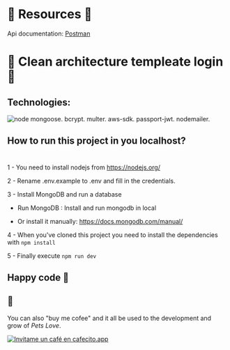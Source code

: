 # **🐶 Resources 🐶**

Api documentation:
[Postman](https://documenter.getpostman.com/view/4785582/UVJckGJz#42101b5d-075a-4890-8fc9-92d9ee01e31f)

# **🦊 Clean architecture templeate login 🦊**

## Technologies:

![node](../images/node-js-express.png)
mongoose.
bcrypt.
multer.
aws-sdk.
passport-jwt.
nodemailer.

## How to run this project in you localhost?

#

1 - You need to install nodejs from https://nodejs.org/

2 - Rename .env.example to .env and fill in the credentials.

<!-- The defaults is enough to make the API run, but you need S3 credentials to do image-uploads and gmail credentials to send "forgot password"-emails. -->

3 - Install MongoDB and run a database

- Run MongoDB : Install and run mongodb in local

- Or install it manually: https://docs.mongodb.com/manual/

4 - When you've cloned this project you need to install the dependencies with `npm install`

5 - Finally execute `npm run dev`

## Happy code 🍻 <br>

## 🐶

You can also "buy me cofee" and it all be used to the development and grow of _Pets Love_.<br>

[![Invitame un café en cafecito.app](https://cdn.cafecito.app/imgs/buttons/button_6.svg)](https://cafecito.app/petslove)
